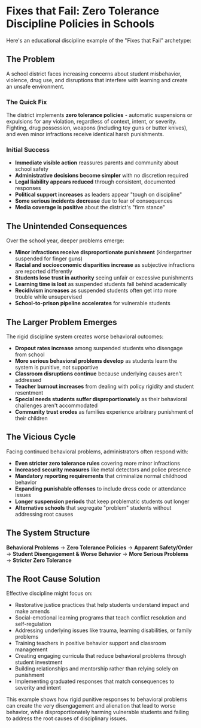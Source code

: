 # Fixes that Fail: Zero Tolerance Discipline Policies in Schools

Here's an educational discipline example of the "Fixes that Fail" archetype:

## The Problem

A school district faces increasing concerns about student misbehavior, 
violence, drug use, and disruptions that interfere with learning and create an unsafe environment.

### The Quick Fix
The district implements **zero tolerance policies** - automatic suspensions or 
expulsions for any violation, regardless of context, intent, or severity. 
Fighting, drug possession, weapons (including toy guns or butter knives), 
and even minor infractions receive identical harsh punishments.

### Initial Success

- **Immediate visible action** reassures parents and community about school safety
- **Administrative decisions become simpler** with no discretion required
- **Legal liability appears reduced** through consistent, documented responses
- **Political support increases** as leaders appear "tough on discipline"
- **Some serious incidents decrease** due to fear of consequences
- **Media coverage is positive** about the district's "firm stance"

## The Unintended Consequences

Over the school year, deeper problems emerge:

- **Minor infractions receive disproportionate punishment** (kindergartner suspended for finger guns)
- **Racial and socioeconomic disparities increase** as subjective infractions are reported differently
- **Students lose trust in authority** seeing unfair or excessive punishments
- **Learning time is lost** as suspended students fall behind academically
- **Recidivism increases** as suspended students often get into more trouble while unsupervised
- **School-to-prison pipeline accelerates** for vulnerable students

## The Larger Problem Emerges
The rigid discipline system creates worse behavioral outcomes:

- **Dropout rates increase** among suspended students who disengage from school
- **More serious behavioral problems develop** as students learn the system is punitive, not supportive
- **Classroom disruptions continue** because underlying causes aren't addressed
- **Teacher burnout increases** from dealing with policy rigidity and student resentment
- **Special needs students suffer disproportionately** as their behavioral challenges aren't accommodated
- **Community trust erodes** as families experience arbitrary punishment of their children

## The Vicious Cycle
Facing continued behavioral problems, administrators often respond with:

- **Even stricter zero tolerance rules** covering more minor infractions
- **Increased security measures** like metal detectors and police presence
- **Mandatory reporting requirements** that criminalize normal childhood behavior
- **Expanding punishable offenses** to include dress code or attendance issues
- **Longer suspension periods** that keep problematic students out longer
- **Alternative schools** that segregate "problem" students without addressing root causes

## The System Structure

**Behavioral Problems** → **Zero Tolerance Policies** → **Apparent Safety/Order** → **Student Disengagement & Worse Behavior** → **More Serious Problems** → **Stricter Zero Tolerance**

## The Root Cause Solution

Effective discipline might focus on:

- Restorative justice practices that help students understand impact and make amends
- Social-emotional learning programs that teach conflict resolution and self-regulation
- Addressing underlying issues like trauma, learning disabilities, or family problems
- Training teachers in positive behavior support and classroom management
- Creating engaging curricula that reduce behavioral problems through student investment
- Building relationships and mentorship rather than relying solely on punishment
- Implementing graduated responses that match consequences to severity and intent

This example shows how rigid punitive responses to behavioral problems can create the very 
disengagement and alienation that lead to worse behavior, while disproportionately harming 
vulnerable students and failing to address the root causes of disciplinary issues.